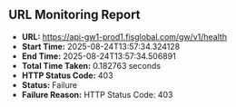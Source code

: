 ## URL Monitoring Report

- **URL:** https://api-gw1-prod1.fisglobal.com/gw/v1/health
- **Start Time:** 2025-08-24T13:57:34.324128
- **End Time:** 2025-08-24T13:57:34.506891
- **Total Time Taken:** 0.182763 seconds
- **HTTP Status Code:** 403
- **Status:** Failure
- **Failure Reason:** HTTP Status Code: 403

